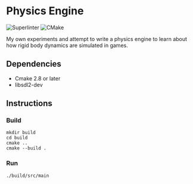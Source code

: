 # Physics Engine
![Superlinter](https://github.com/deadVertex/physics-engine/actions/workflows/superlinter.yml/badge.svg)
![CMake](https://github.com/deadVertex/physics-engine/actions/workflows/cmake.yml/badge.svg)

My own experiments and attempt to write a physics engine to learn about how
rigid body dynamics are simulated in games.

## Dependencies
- Cmake 2.8 or later
- libsdl2-dev

## Instructions
### Build
```shell
mkdir build
cd build
cmake ..
cmake --build .
```

### Run
```shell
./build/src/main
```
